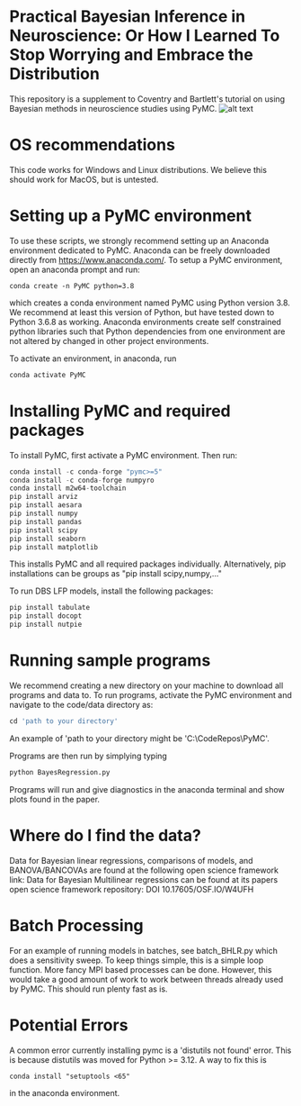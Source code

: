 # Practical Bayesian Inference in Neuroscience: Or How I Learned To Stop Worrying and Embrace the Distribution
This repository is a supplement to Coventry and Bartlett's tutorial on using Bayesian methods in neuroscience studies using PyMC.
![alt text](https://github.com/bscoventry/BayesianNeuralAnalysis/blob/main/BayesSplanation.jpg?raw=true)

# OS recommendations
This code works for Windows and Linux distributions. We believe this should work for MacOS, but is untested.

# Setting up a PyMC environment
To use these scripts, we strongly recommend setting up an Anaconda environment dedicated to PyMC. Anaconda can be freely downloaded directly from https://www.anaconda.com/. To setup a PyMC environment, open an anaconda prompt and run:
```
conda create -n PyMC python=3.8
```
which creates a conda environment named PyMC using Python version 3.8. We recommend at least this version of Python, but have tested down to Python 3.6.8 as working. Anaconda environments create self constrained python libraries such that Python dependencies from one environment are not altered by changed in other project environments. 

To activate an environment, in anaconda, run
```python
conda activate PyMC
```

# Installing PyMC and required packages
To install PyMC, first activate a PyMC environment. Then run:
```python
conda install -c conda-forge "pymc>=5"
conda install -c conda-forge numpyro
conda install m2w64-toolchain
pip install arviz
pip install aesara
pip install numpy
pip install pandas
pip install scipy
pip install seaborn
pip install matplotlib
```
This installs PyMC and all required packages individually. Alternatively, pip installations can be groups as "pip install scipy,numpy,..."

To run DBS LFP models, install the following packages:
```python
pip install tabulate
pip install docopt
pip install nutpie
```

# Running sample programs
We recommend creating a new directory on your machine to download all programs and data to. To run programs, activate the PyMC environment and navigate to the code/data directory as:
```python
cd 'path to your directory'
```
An example of 'path to your directory might be 'C:\CodeRepos\PyMC'.

Programs are then run by simplying typing
```python
python BayesRegression.py
```
Programs will run and give diagnostics in the anaconda terminal and show plots found in the paper.

# Where do I find the data?
Data for Bayesian linear regressions, comparisons of models, and BANOVA/BANCOVAs are found at the following open science framework link:
Data for Bayesian Multilinear regressions can be found at its papers open science framework repository: DOI 10.17605/OSF.IO/W4UFH

# Batch Processing
For an example of running models in batches, see batch_BHLR.py which does a sensitivity sweep. To keep things simple, this is a simple loop function. More fancy MPI based processes can be done. However,
this would take a good amount of work to work between threads already used by PyMC. This should run plenty fast as is.

# Potential Errors
A common error currently installing pymc is a 'distutils not found' error. This is because distutils was moved for Python >= 3.12. A way to fix this is
```
conda install "setuptools <65"
```
in the anaconda environment.
